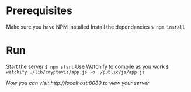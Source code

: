 
# Prerequisites

Make sure you have NPM installed
Install the dependancies `$ npm install`


# Run

Start the server `$ npm start`
Use Watchify to compile as you work `$ watchify ./lib/cryptovis/app.js -o ./public/js/app.js`

*Now you can visit http://localhost:8080 to view your server*